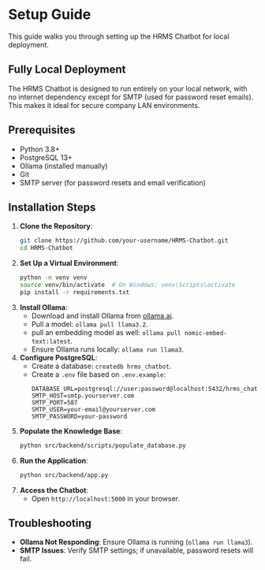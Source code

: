 # Setup Guide

This guide walks you through setting up the HRMS Chatbot for local deployment.

## Fully Local Deployment
The HRMS Chatbot is designed to run entirely on your local network, with no internet dependency except for SMTP (used for password reset emails). This makes it ideal for secure company LAN environments.

## Prerequisites
- Python 3.8+
- PostgreSQL 13+
- Ollama (installed manually)
- Git
- SMTP server (for password resets and email verification)

## Installation Steps
1. **Clone the Repository**:
   ```bash
   git clone https://github.com/your-username/HRMS-Chatbot.git
   cd HRMS-Chatbot
   ```
2. **Set Up a Virtual Environment**:
   ```bash
   python -m venv venv
   source venv/bin/activate  # On Windows: venv\Scripts\activate
   pip install -r requirements.txt
   ```
3. **Install Ollama**:
   - Download and install Ollama from [ollama.ai](https://ollama.ai).
   - Pull a model: `ollama pull llama3.2`.
   - pull an embedding model as well: `ollama pull nomic-embed-text:latest`.
   - Ensure Ollama runs locally: `ollama run llama3`.
4. **Configure PostgreSQL**:
   - Create a database: `createdb hrms_chatbot`.
   - Create a `.env` file based on `.env.example`:
     ```
     DATABASE_URL=postgresql://user:password@localhost:5432/hrms_chatbot
     SMTP_HOST=smtp.yourserver.com
     SMTP_PORT=587
     SMTP_USER=your-email@yourserver.com
     SMTP_PASSWORD=your-password
     ```
5. **Populate the Knowledge Base**:
   ```bash
   python src/backend/scripts/populate_database.py
   ```
6. **Run the Application**:
   ```bash
   python src/backend/app.py
   ```
7. **Access the Chatbot**:
   - Open `http://localhost:5000` in your browser.

## Troubleshooting
- **Ollama Not Responding**: Ensure Ollama is running (`ollama run llama3`).
- **SMTP Issues**: Verify SMTP settings; if unavailable, password resets will fail.

